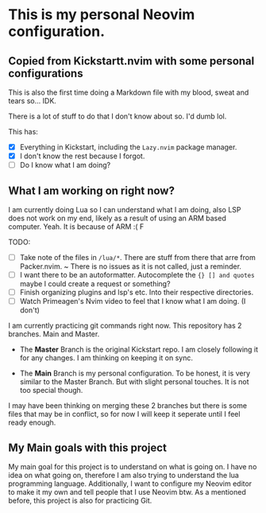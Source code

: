 # This is my personal Neovim configuration.
## Copied from Kickstartt.nvim with some personal configurations

This is also the first time doing a Markdown file with my blood, sweat and tears so... IDK.

There is a lot of stuff to do that I don't know about so. I'd dumb lol.

This has:

- [x] Everything in Kickstart, including the `Lazy.nvim` package manager.
- [x] I don't know the rest because I forgot.
- [ ] Do I know what I am doing?

## What I am working on right now?

I am currently doing Lua so I can understand what I am doing, also LSP does not work on my end, likely as a result of using an ARM based computer. Yeah. It is because of ARM :( F

TODO:
- [ ] Take note of the files in `/lua/*`. There are stuff from there that arre from Packer.nvim. ~ There is no issues as it is not called, just a reminder.
- [ ] I want there to be an autoformatter. Autocomplete the `{} [] and quotes` maybe I could create a request or something?
- [ ] Finish organizing plugins and lsp's etc. Into their respective directories.
- [ ] Watch Primeagen's Nvim video to feel that I know what I am doing. (I don't) 

I am currently practicing git commands right now. This repository has 2 branches. Main and Master. 

- The **Master** Branch is the original Kickstart repo. I am closely following it for any changes. I am thinking on keeping it on sync.

- The **Main** Branch is my personal configuration. To be honest, it is very similar to the Master Branch. But with slight personal touches. It is not too special though.

I may have been thinking on merging these 2 branches but there is some files that may be in conflict, so for now I will keep it seperate until I feel ready enough.

## My Main goals with this project

My main goal for this project is to understand on what is going on. I have no idea on what going on, therefore I am also trying to understand the lua programming language. Additionally, I want to configure my Neovim editor to make it my own and tell people that I use Neovim btw. As a mentioned before, this project is also for practicing Git.
